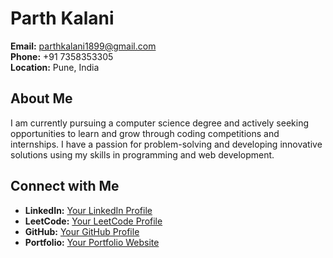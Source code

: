 <!--## Hi there 👋

**parth1899/parth1899** is a ✨ _special_ ✨ repository because its `README.md` (this file) appears on your GitHub profile.

Here are some ideas to get you started:

- 🔭 I’m currently working on ...
- 🌱 I’m currently learning ...
- 👯 I’m looking to collaborate on ...
- 🤔 I’m looking for help with ...
- 💬 Ask me about ...
- 📫 How to reach me: ...
- 😄 Pronouns: ...
- ⚡ Fun fact: ...
-->

# Parth Kalani

**Email:** [parthkalani1899@gmail.com](mailto:parthkalani1899@gmail.com)  
**Phone:** +91 7358353305  
**Location:** Pune, India

## About Me
I am currently pursuing a computer science degree and actively seeking opportunities to learn and grow through coding competitions and internships. I have a passion for problem-solving and developing innovative solutions using my skills in programming and web development.


## Connect with Me
- **LinkedIn:** [Your LinkedIn Profile](https://www.linkedin.com/in/parth1899/)
- **LeetCode:** [Your LeetCode Profile](https://leetcode.com/u/parth1899/)
- **GitHub:** [Your GitHub Profile](https://github.com/parth1899)
- **Portfolio:** [Your Portfolio Website](https://parth1899.github.io)
